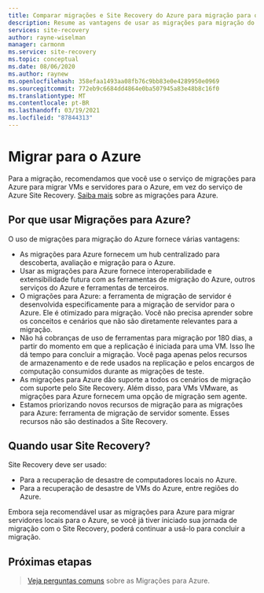 ```yaml
---
title: Comparar migrações e Site Recovery do Azure para migração para o Azure
description: Resume as vantagens de usar as migrações para migração do Azure, em vez de Site Recovery.
services: site-recovery
author: rayne-wiselman
manager: carmonm
ms.service: site-recovery
ms.topic: conceptual
ms.date: 08/06/2020
ms.author: raynew
ms.openlocfilehash: 358efaa1493aa08fb76c9bb83e0e4289950e0969
ms.sourcegitcommit: 772eb9c6684dd4864e0ba507945a83e48b8c16f0
ms.translationtype: MT
ms.contentlocale: pt-BR
ms.lasthandoff: 03/19/2021
ms.locfileid: "87844313"
---
```

# <a name="migrating-to-azure"></a>Migrar para o Azure

Para a migração, recomendamos que você use o serviço de migrações para Azure para migrar VMs e servidores para o Azure, em vez do serviço de Azure Site Recovery. [Saiba mais](../migrate/migrate-services-overview.md) sobre as migrações para Azure.


## <a name="why-use-azure-migrate"></a>Por que usar Migrações para Azure?

O uso de migrações para migração do Azure fornece várias vantagens:
 
 
- As migrações para Azure fornecem um hub centralizado para descoberta, avaliação e migração para o Azure.
- Usar as migrações para Azure fornece interoperabilidade e extensibilidade futura com as ferramentas de migração do Azure, outros serviços do Azure e ferramentas de terceiros.
- O migrações para Azure: a ferramenta de migração de servidor é desenvolvida especificamente para a migração de servidor para o Azure. Ele é otimizado para migração. Você não precisa aprender sobre os conceitos e cenários que não são diretamente relevantes para a migração. 
- Não há cobranças de uso de ferramentas para migração por 180 dias, a partir do momento em que a replicação é iniciada para uma VM. Isso lhe dá tempo para concluir a migração. Você paga apenas pelos recursos de armazenamento e de rede usados na replicação e pelos encargos de computação consumidos durante as migrações de teste.
- As migrações para Azure dão suporte a todos os cenários de migração com suporte pelo Site Recovery. Além disso, para VMs VMware, as migrações para Azure fornecem uma opção de migração sem agente.
- Estamos priorizando novos recursos de migração para as migrações para Azure: ferramenta de migração de servidor somente. Esses recursos não são destinados a Site Recovery.

## <a name="when-to-use-site-recovery"></a>Quando usar Site Recovery?

Site Recovery deve ser usado:

- Para a recuperação de desastre de computadores locais no Azure.
- Para a recuperação de desastre de VMs do Azure, entre regiões do Azure.

Embora seja recomendável usar as migrações para Azure para migrar servidores locais para o Azure, se você já tiver iniciado sua jornada de migração com o Site Recovery, poderá continuar a usá-lo para concluir a migração.  

## <a name="next-steps"></a>Próximas etapas

> [Veja perguntas comuns](../migrate/resources-faq.md) sobre as Migrações para Azure.
